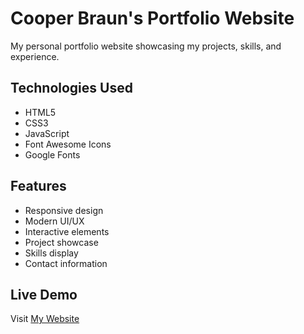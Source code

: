 # Cooper Braun's Portfolio Website

My personal portfolio website showcasing my projects, skills, and experience.

## Technologies Used
- HTML5
- CSS3
- JavaScript
- Font Awesome Icons
- Google Fonts

## Features
- Responsive design
- Modern UI/UX
- Interactive elements
- Project showcase
- Skills display
- Contact information

## Live Demo
Visit [My Website](https://personal-website-six-alpha-83.vercel.app/)
